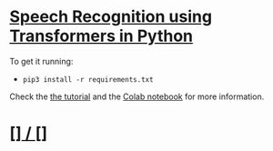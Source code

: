 # [Speech Recognition using Transformers in Python](https://www.thepythoncode.com/article/speech-recognition-using-huggingface-transformers-in-python)
To get it running:
- `pip3 install -r requirements.txt`

Check the [the tutorial](https://www.thepythoncode.com/article/speech-recognition-using-huggingface-transformers-in-python) and the [Colab notebook](https://colab.research.google.com/drive/1-0M8zvQrOzlZ8U8l7KdPOuLBNtzqtlsz?usp=sharing) for more information.
##
# [[] / []]()